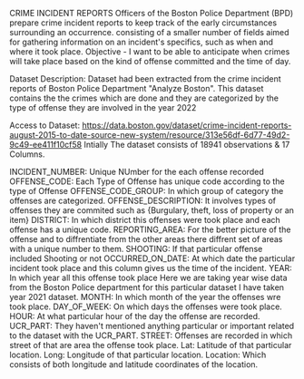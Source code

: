 CRIME INCIDENT REPORTS
Officers of the Boston Police Department (BPD) prepare crime incident reports to keep track of the early circumstances surrounding an occurrence. consisting of a smaller number of fields aimed for gathering information on an incident's specifics, such as when and where it took place.
Objective - I want to be able to anticipate when crimes will take place based on the kind of offense committed and the time of day.

Dataset Description: Dataset had been extracted from the crime incident reports of Boston Police Department "Analyze Boston". This dataset contains the the crimes which are done and they are categorized by the type of offense they are involved in the year 2022

Access to Dataset: https://data.boston.gov/dataset/crime-incident-reports-august-2015-to-date-source-new-system/resource/313e56df-6d77-49d2-9c49-ee411f10cf58
Intially The dataset consists of 18941 observations & 17 Columns.

INCIDENT_NUMBER: Unique NUmber for the each offense recorded
OFFENSE_CODE: Each Type of Offense has unique code according to the type of Offense
OFFENSE_CODE_GROUP: In which group of category the offenses are categorized.
OFFENSE_DESCRIPTION: It involves types of offenses they are commited such as {Burgulary, theft, loss of property or an item}
DISTRICT: In which district this offenses were took place and each offense has a unique code.
REPORTING_AREA: For the better picture of the offense and to diffrentiate from the other areas there diffrent set of areas with a unique number to them.
SHOOTING: If that particular offense included Shooting or not
OCCURRED_ON_DATE: At which date the particular incident took place and this column gives us the time of the incident.
YEAR: In which year all this offense took place Here we are taking year wise data from the Boston Police department for this particular dataset I have taken year 2021 dataset.
MONTH: In which month of the year the offenses wre took place.
DAY_OF_WEEK: On which days the offenses were took place.
HOUR: At what particular hour of the day the offense are recorded.
UCR_PART: They haven't mentioned anything particular or important related to the dataset with the UCR_PART.
STREET: Offenses are recorded in which street of that are area the offense took place.
Lat: Latitude of that particular location.
Long: Longitude of that particular location.
Location: Which consists of both longitude and latitude coordinates of the location.
